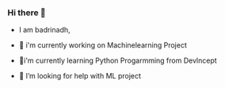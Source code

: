 ### Hi there 👋
- I am badrinadh,

- 🔭 i'm currently working on Machinelearning Project

- 🌱i'm currently learning Python Progarmming from Devlncept

- 🤔 I’m looking for help with ML project



<!--
**badrinadh1104/badrinadh1104** is a ✨ _special_ ✨ repository because its `README.md` (this file) appears on your GitHub profile.

Here are some ideas to get you started:

- 🔭 I’m currently working on ...
- 🌱 I’m currently learning ...
- 👯 I’m looking to collaborate on ...
- 🤔 I’m looking for help with ...
- 💬 Ask me about ...
- 📫 How to reach me: ...
- 😄 Pronouns: ...
- ⚡ Fun fact: ...
-->
